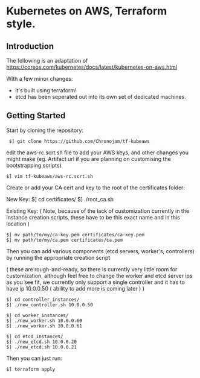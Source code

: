 Kubernetes on AWS, Terraform style.
=

Introduction
-

The following is an adaptation of  
https://coreos.com/kubernetes/docs/latest/kubernetes-on-aws.html

With a few minor changes:
   
- it's built using terraform!  
- etcd has been seperated out into its own set of dedicated machines.


Getting Started
-
Start by cloning the repository:  

     $] git clone https://github.com/Chronojam/tf-kubeaws

edit the aws-rc.scrt.sh file to add your AWS keys, and other changes you might make (eg. Artifact url if you are planning on customising the bootstrapping scripts)

    $] vim tf-kubeaws/aws-rc.scrt.sh

Create or add your CA cert and key to the root of the certificates folder:

New Key:
    $] cd certificates/
    $] ./root_ca.sh

Existing Key:
( Note, because of the lack of customization currently in the instance creation scripts, these have to be this exact name and in this location )

    $] mv path/to/my/ca-key.pem certificates/ca-key.pem
    $] mv path/to/my/ca.pem certificates/ca.pem

Then you can add various components (etcd servers, worker's, controllers)
by running the appropriate creation script

( these are rough-and-ready, so there is currently very little room for customization, although feel free to change the worker and etcd server ips as you see fit, we currently only support a single controller and it has to have ip 10.0.0.50 ( ability to add more is coming later ) )

    $] cd controller_instances/
    $] ./new_controller.sh 10.0.0.50

    $] cd worker_instances/
    $] ./new_worker.sh 10.0.0.60
    $] ./new_worker.sh 10.0.0.61

    $] cd etcd_instances/
    $] ./new_etcd.sh 10.0.0.20
    $] ./new_etcd.sh 10.0.0.21

Then you can just run:

    $] terraform apply

